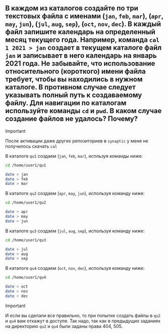 ## В каждом из каталогов создайте по три текстовых файла с именами (`jan`, `feb`, `mar`), (`apr`, `may`, `jun`), (`jul`, `aug`, `sep`), (`oct`, `nov`, `dec`). В каждый файл запишите календарь на определенный месяц текущего года. Например, команда `cal 1 2021 > jan` создает в текущем каталоге файл `jan` и записывает в него календарь на январь 2021 года. Не забывайте, что использование относительного (короткого) имени файла требует, чтобы вы находились в нужном каталоге. В противном случае следует указывать полный путь к создаваемому файлу. Для навигации по каталогам используйте команды `cd` и `pwd`. В каком случае создание файлов не удалось? Почему? 

> [!IMPORTANT]
> После активации даже других репозиториев в `synaptic` у меня не получилось скачать `cal`

В каталоге `qu1` создаем (`jan`, `feb`, `mar`), испльзуя команды ниже: 

```bash
cd /home/user1/qu1

date > jan
date > feb
date > mar
```

В каталоге `qu2` создаем (`apr`, `may`, `jun`), используя команду ниже: 

```bash
cd /home/user1/qu2

date > apr
date > may
date > jun
```

В каталоге `qu3` создаем (`jul`, `aug`, `sep`), используя команду ниже: 

```bash
cd /home/user1/qu3

date > jul
date > aug
date > sep
```

В каталоге `qu4` создаем (`oct`, `nov`, `dec`), используя команду ниже: 

```bash
cd /home/user1/qu4

date > oct
date > nov
date > dec
```

> [!IMPORTANT]
> И если вы сделали все правильно, то при попытке создать файлы в `qu2` и `qu4` вам откажут в доступе. Так надо, так как в предыдущих заданиях на директорию `qu2` и `qu4` были заданы права 404, 505.  
